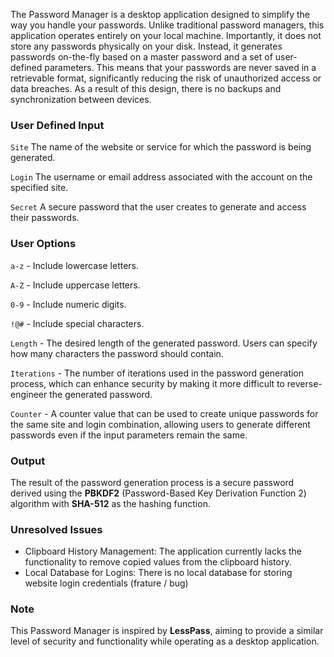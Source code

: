 The Password Manager is a desktop application designed to simplify the way you handle your passwords. 
Unlike traditional password managers, this application operates entirely on your local machine. 
Importantly, it does not store any passwords physically on your disk. 
Instead, it generates passwords on-the-fly based on a master password and a set of user-defined parameters. 
This means that your passwords are never saved in a retrievable format, significantly reducing the risk of unauthorized access or data breaches.
As a result of this design, there is no backups and synchronization between devices. 

### User Defined Input
`Site` The name of the website or service for which the password is being generated.

`Login` The username or email address associated with the account on the specified site.

`Secret` A secure password that the user creates to generate and access their passwords.

### User Options
`a-z` - Include lowercase letters.

`A-Z` - Include uppercase letters.

`0-9` - Include numeric digits.

`!@#` - Include special characters.

`Length` - The desired length of the generated password. Users can specify how many characters the password should contain.

`Iterations` - The number of iterations used in the password generation process, which can enhance security by making it more difficult to reverse-engineer the generated password.

`Counter` - A counter value that can be used to create unique passwords for the same site and login combination, allowing users to generate different passwords even if the input parameters remain the same.

### Output
The result of the password generation process is a secure password derived using the **PBKDF2** (Password-Based Key Derivation Function 2) algorithm with **SHA-512** as the hashing function. 

### Unresolved Issues
- Clipboard History Management: 
The application currently lacks the functionality to remove copied values from the clipboard history.
- Local Database for Logins: 
There is no local database for storing website login credentials (frature / bug)

### Note
This Password Manager is inspired by **LessPass**, aiming to provide a similar level of security and functionality while operating as a desktop application. 
